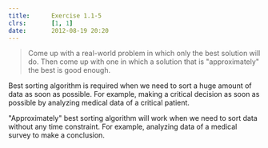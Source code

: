```yaml
---
title:      Exercise 1.1-5
clrs:       [1, 1]
date:       2012-08-19 20:20
---
```


>Come up with a real-world problem in which only the best solution will do. Then come up with one in which a solution that is "approximately" the best is good enough.

Best sorting algorithm is required when we need to sort a huge amount of data as soon as possible. For example, making a critical decision as soon as possible by analyzing medical data of a critical patient.

"Approximately" best sorting algorithm will work when we need to sort data without any time constraint. For example, analyzing data of a medical survey to make a conclusion.